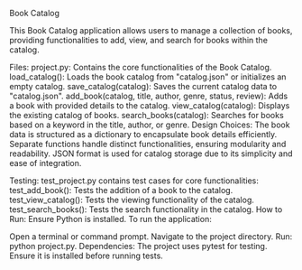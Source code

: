 Book Catalog

This Book Catalog application allows users to manage a collection of books, providing functionalities to add, view, and search for books within the catalog.

Files:
project.py:
Contains the core functionalities of the Book Catalog.
load_catalog(): Loads the book catalog from "catalog.json" or initializes an empty catalog.
save_catalog(catalog): Saves the current catalog data to "catalog.json".
add_book(catalog, title, author, genre, status, review): Adds a book with provided details to the catalog.
view_catalog(catalog): Displays the existing catalog of books.
search_books(catalog): Searches for books based on a keyword in the title, author, or genre.
Design Choices:
The book data is structured as a dictionary to encapsulate book details efficiently. Separate functions handle distinct functionalities, ensuring modularity and readability. JSON format is used for catalog storage due to its simplicity and ease of integration.

Testing:
test_project.py contains test cases for core functionalities:
test_add_book(): Tests the addition of a book to the catalog.
test_view_catalog(): Tests the viewing functionality of the catalog.
test_search_books(): Tests the search functionality in the catalog.
How to Run:
Ensure Python is installed. To run the application:

Open a terminal or command prompt.
Navigate to the project directory.
Run: python project.py.
Dependencies:
The project uses pytest for testing. Ensure it is installed before running tests.
